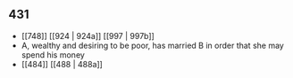 ## 431
- [[748]] [[924 | 924a]] [[997 | 997b]] 
- A, wealthy and desiring to be poor, has married B in order that she may spend his money
- [[484]] [[488 | 488a]] 

